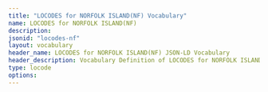 ```yaml
---
title: "LOCODES for NORFOLK ISLAND(NF) Vocabulary"
name: LOCODES for NORFOLK ISLAND(NF) 
description: 
jsonid: "locodes-nf"
layout: vocabulary
header_name: LOCODES for NORFOLK ISLAND(NF) JSON-LD Vocabulary
header_description: Vocabulary Definition of LOCODES for NORFOLK ISLAND(NF) semantics in HTML format. JSON-LD format is available at [locodes-nf.jsonld](/vocabulary/locodes-nf.jsonld)
type: locode
options:
---
```

